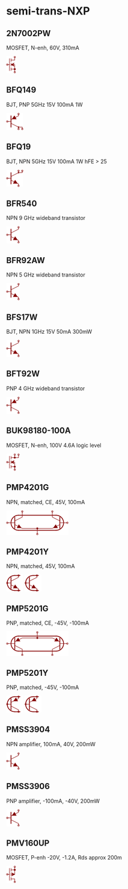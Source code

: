 # semi-trans-NXP

## 2N7002PW
MOSFET, N-enh, 60V, 310mA

![2N7002PW__1__1](/images/semi-trans-IntRect__IRF510__1__1.png?raw=true) 

## BFQ149
BJT, PNP 5GHz 15V 100mA 1W

![BFQ149__1__1](/images/_semi__PNP-2C__1__1.png?raw=true) 

## BFQ19
BJT, NPN 5GHz 15V 100mA 1W hFE > 25

![BFQ19__1__1](/images/_semi__NPN-2C__1__1.png?raw=true) 

## BFR540
NPN 9 GHz wideband transistor

![BFR540__1__1](/images/_semi__NPN__1__1.png?raw=true) 

## BFR92AW
NPN 5 GHz wideband transistor

![BFR92AW__1__1](/images/_semi__NPN__1__1.png?raw=true) 

## BFS17W
BJT, NPN 1GHz 15V 50mA 300mW

![BFS17W__1__1](/images/_semi__NPN__1__1.png?raw=true) 

## BFT92W
PNP 4 GHz wideband transistor

![BFT92W__1__1](/images/_semi__PNP__1__1.png?raw=true) 

## BUK98180-100A
MOSFET, N-enh, 100V 4.6A logic level

![BUK98180-100A__1__1](/images/semi-trans-Fairchild__FQT7N10L__1__1.png?raw=true) 

## PMP4201G
NPN, matched, CE, 45V, 100mA

![PMP4201G__1__1](/images/_semi__NPNLTP__1__1.png?raw=true) 

## PMP4201Y
NPN, matched, 45V, 100mA

![PMP4201Y__1__1](/images/semi-trans-NXP__PMP4201Y__1__1.png?raw=true) 
![PMP4201Y__2__1](/images/semi-trans-NXP__PMP4201Y__1__1.png?raw=true) 

## PMP5201G
PNP, matched, CE, -45V, -100mA

![PMP5201G__1__1](/images/_semi__PNPLTP__1__1.png?raw=true) 

## PMP5201Y
PNP, matched, -45V, -100mA

![PMP5201Y__1__1](/images/semi-trans-NXP__PMP5201Y__1__1.png?raw=true) 
![PMP5201Y__2__1](/images/semi-trans-NXP__PMP5201Y__1__1.png?raw=true) 

## PMSS3904
NPN amplifier, 100mA, 40V, 200mW

![PMSS3904__1__1](/images/_semi__NPN__1__1.png?raw=true) 

## PMSS3906
PNP amplifier, -100mA, -40V, 200mW

![PMSS3906__1__1](/images/_semi__PNP__1__1.png?raw=true) 

## PMV160UP
MOSFET, P-enh -20V, -1.2A, Rds approx 200m

![PMV160UP__1__1](/images/semi-trans-IntRect__IRF9540__1__1.png?raw=true) 

